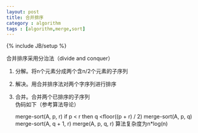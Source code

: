 ```yaml
---
layout: post
title: 合并排序
category : algorithm
tags : [algorithm,merge,sort]
---
```

{% include JB/setup %}

合并排序采用分治法（divide and conquer）  
1. 分解。将n个元素分成两个含n/2个元素的子序列  
2. 解决。用合并排序法对两个字序列进行排序  
3. 合并。合并两个已排序的子序列  
伪码如下（参考算法导论）  

    merge-sort(A, p, r)
      if p < r
        then q <floor((p + r) / 2)
             merge-sort(A, p, q)
             merge-sort(A, q + 1, r)
             merge(A, p, q, r)
算法复杂度为n\*log(n)
